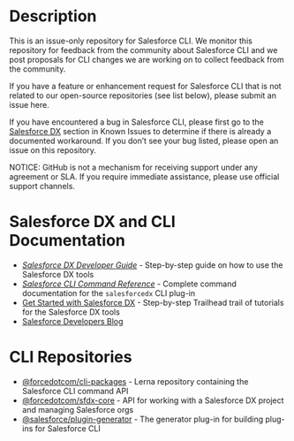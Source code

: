 # Description

This is an issue-only repository for Salesforce CLI. We monitor this repository for feedback from the community about Salesforce CLI and we post proposals for CLI changes we are working on to collect feedback from the community. 

If you have a feature or enhancement request for Salesforce CLI that is not related to our open-source repositories (see list below), please submit an issue here. 

If you have encountered a bug in Salesforce CLI, please first go to the [Salesforce DX](https://success.salesforce.com/issues_index?tag=Salesforce%20DX) section in Known Issues to determine if there is already a documented workaround. If you don’t see your bug listed, please open an issue on this repository. 

NOTICE: GitHub is not a mechanism for receiving support under any agreement or SLA. If you require immediate assistance, please use official support channels.

# Salesforce DX and CLI Documentation 

* _[Salesforce DX Developer Guide](https://developer.salesforce.com/docs/atlas.en-us.sfdx_dev.meta/sfdx_dev/sfdx_dev_intro.htm)_ - Step-by-step guide on how to use the Salesforce DX tools
* _[Salesforce CLI Command Reference](https://developer.salesforce.com/docs/atlas.en-us.sfdx_cli_reference.meta/sfdx_cli_reference/cli_reference.htm)_ - Complete command documentation for the `salesforcedx` CLI plug-in
* [Get Started with Salesforce DX](https://trailhead.salesforce.com/en/content/learn/trails/sfdx_get_started) - Step-by-step Trailhead trail of tutorials for the Salesforce DX tools
* [Salesforce Developers Blog](https://developer.salesforce.com/blogs/) 

# CLI Repositories 

* [@forcedotcom/cli-packages](https://github.com/forcedotcom/cli-packages) - Lerna repository containing the Salesforce CLI command API
* [@forcedotcom/sfdx-core](https://github.com/forcedotcom/sfdx-core) - API for working with a Salesforce DX project and managing Salesforce orgs
* [@salesforce/plugin-generator](https://github.com/forcedotcom/sfdx-plugin-generate) - The generator plug-in for building plug-ins for Salesforce CLI


